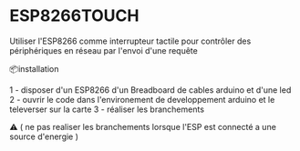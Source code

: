 # ESP8266TOUCH
Utiliser l'ESP8266 comme interrupteur tactile pour contrôler des périphériques en réseau par l'envoi d'une requête



📦installation
        

1 - disposer d'un ESP8266 d'un Breadboard de cables arduino et d'une led
2 - ouvrir le code dans l'environement de developpement arduino et le televerser sur la carte 
3 - réaliser les branchements 

⚠️ ( ne pas realiser les branchements lorsque l'ESP est connecté a une source d'energie )


